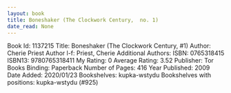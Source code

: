```yaml
---
layout: book
title: Boneshaker (The Clockwork Century,  no. 1)
date_read: None
---
```


Book Id: 1137215
Title: Boneshaker (The Clockwork Century, #1)
Author: Cherie Priest
Author l-f: Priest, Cherie
Additional Authors: 
ISBN: 0765318415
ISBN13: 9780765318411
My Rating: 0
Average Rating: 3.52
Publisher: Tor Books
Binding: Paperback
Number of Pages: 416
Year Published: 2009
Date Added: 2020/01/23
Bookshelves: kupka-wstydu
Bookshelves with positions: kupka-wstydu (#925)

